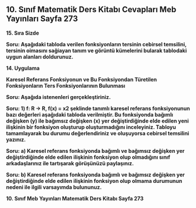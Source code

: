 ## 10. Sınıf Matematik Ders Kitabı Cevapları Meb Yayınları Sayfa 273

**15. Sıra Sizde**

**Soru: Aşağıdaki tabloda verilen fonksiyonların tersinin cebirsel temsilini, tersinin oimasını sağiayan tanım ve görüntü kümelerini bularak tablodaki uygun alanları doldurunuz.**

**14. Uygulama**

**Karesel Referans Fonksiyonun ve Bu Fonksiyondan Türetilen Fonksiyonların Ters Fonksiyonlarının Bulunması**

**Soru: Aşağıda istenenleri gerçekleştiriniz.**

**Soru: 1) f: R → R, f(x) = x2 şeklinde tanımlı karesel referans fonksiyonunun bazı değerleri aşağıdaki tabloda verilmiştir. Bu fonksiyonda bağımlı değişken (y) ile bağımsız değişken (x) yer değiştirdiğinde elde edilen yeni ilişkinin bir fonksiyon oluşturup oluşturmadığını inceleyiniz. Tabloyu tamamlayarak bu durumu değerlendiriniz ve oluşuyorsa cebirsel temsilini yazınız.**

**Soru: a) Karesel referans fonksiyonda bağımlı ve bağımsız değişken yer değiştirdiğinde elde edilen ilişkinin fonksiyon olup olmadığını sınıf arkadaşlarınız ile tartışarak görüşünüzü paylaşınız.**

**Soru: b) Karesel referans fonksiyonda bağımlı ve bağımsız değişken yer değiştirdiğinde elde edilen ilişkinin fonksiyon olup olmama durumunun nedeni ile ilgili varsayımda bulununuz.**

**10. Sınıf Meb Yayınları Matematik Ders Kitabı Sayfa 273**